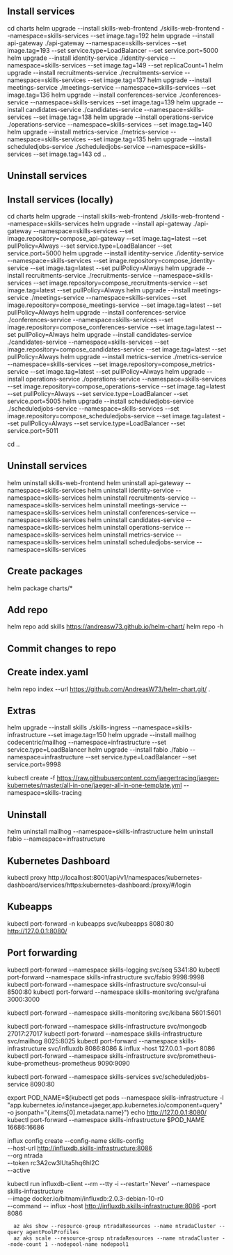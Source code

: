 ## Install services
cd charts
helm upgrade --install skills-web-frontend ./skills-web-frontend --namespace=skills-services --set image.tag=192
helm upgrade --install api-gateway ./api-gateway --namespace=skills-services  --set image.tag=193 --set service.type=LoadBalancer --set service.port=5000
helm upgrade --install identity-service ./identity-service --namespace=skills-services --set image.tag=149  --set replicaCount=1
helm upgrade --install recruitments-service ./recruitments-service --namespace=skills-services  --set image.tag=137
helm upgrade --install meetings-service ./meetings-service --namespace=skills-services  --set image.tag=136
helm upgrade --install conferences-service ./conferences-service --namespace=skills-services  --set image.tag=139
helm upgrade --install candidates-service ./candidates-service --namespace=skills-services  --set image.tag=138
helm upgrade --install operations-service ./operations-service --namespace=skills-services  --set image.tag=140
helm upgrade --install metrics-service ./metrics-service --namespace=skills-services  --set image.tag=135
helm upgrade --install scheduledjobs-service ./scheduledjobs-service --namespace=skills-services  --set image.tag=143
cd ..
## Uninstall services

## Install services (locally)
cd charts
helm upgrade --install skills-web-frontend ./skills-web-frontend --namespace=skills-services 
helm upgrade --install api-gateway ./api-gateway --namespace=skills-services  --set image.repository=compose_api-gateway --set image.tag=latest --set pullPolicy=Always --set service.type=LoadBalancer --set service.port=5000
helm upgrade --install identity-service ./identity-service --namespace=skills-services --set image.repository=compose_identity-service --set image.tag=latest --set pullPolicy=Always
helm upgrade --install recruitments-service ./recruitments-service --namespace=skills-services  --set image.repository=compose_recruitments-service --set image.tag=latest --set pullPolicy=Always
helm upgrade --install meetings-service ./meetings-service --namespace=skills-services  --set image.repository=compose_meetings-service --set image.tag=latest --set pullPolicy=Always
helm upgrade --install conferences-service ./conferences-service --namespace=skills-services  --set image.repository=compose_conferences-service --set image.tag=latest --set pullPolicy=Always
helm upgrade --install candidates-service ./candidates-service --namespace=skills-services  --set image.repository=compose_candidates-service --set image.tag=latest --set pullPolicy=Always
helm upgrade --install metrics-service ./metrics-service --namespace=skills-services  --set image.repository=compose_metrics-service --set image.tag=latest --set pullPolicy=Always
helm upgrade --install operations-service ./operations-service --namespace=skills-services  --set image.repository=compose_operations-service --set image.tag=latest --set pullPolicy=Always --set service.type=LoadBalancer --set service.port=5005
helm upgrade --install scheduledjobs-service ./scheduledjobs-service --namespace=skills-services  --set image.repository=compose_scheduledjobs-service --set image.tag=latest --set pullPolicy=Always --set service.type=LoadBalancer --set service.port=5011

cd ..
## Uninstall services

helm uninstall skills-web-frontend 
helm uninstall api-gateway --namespace=skills-services
helm uninstall identity-service --namespace=skills-services
helm uninstall recruitments-service --namespace=skills-services
helm uninstall meetings-service --namespace=skills-services
helm uninstall conferences-service --namespace=skills-services
helm uninstall candidates-service --namespace=skills-services
helm uninstall operations-service --namespace=skills-services
helm uninstall metrics-service --namespace=skills-services
helm uninstall scheduledjobs-service --namespace=skills-services

## Create packages
helm package charts/*   

## Add repo
helm repo add skills https://andreasw73.github.io/helm-chart/
helm repo -h

## Commit changes to repo

## Create index.yaml
helm repo index --url https://github.com/AndreasW73/helm-chart.git/ .

## Extras  
helm upgrade --install skills ./skills-ingress --namespace=skills-infrastructure  --set image.tag=150
helm upgrade --install mailhog codecentric/mailhog --namespace=infrastructure --set service.type=LoadBalancer
helm upgrade --install fabio ./fabio --namespace=infrastructure --set service.type=LoadBalancer --set service.port=9998


kubectl create -f https://raw.githubusercontent.com/jaegertracing/jaeger-kubernetes/master/all-in-one/jaeger-all-in-one-template.yml --namespace=skills-tracing
  

## Uninstall

helm uninstall mailhog --namespace=skills-infrastructure
helm uninstall fabio --namespace=infrastructure

  

## Kubernetes Dashboard
kubectl proxy
http://localhost:8001/api/v1/namespaces/kubernetes-dashboard/services/https:kubernetes-dashboard:/proxy/#/login

## Kubeapps
kubectl port-forward -n kubeapps svc/kubeapps 8080:80
http://127.0.0.1:8080/

## Port forwarding
kubectl port-forward --namespace skills-logging svc/seq 5341:80
kubectl port-forward --namespace skills-infrastructure svc/fabio 9998:9998
kubectl port-forward --namespace skills-infrastructure svc/consul-ui 8500:80
kubectl port-forward --namespace skills-monitoring  svc/grafana 3000:3000

kubectl port-forward --namespace skills-monitoring svc/kibana 5601:5601

kubectl port-forward --namespace skills-infrastructure svc/mongodb 27017:27017
kubectl port-forward --namespace skills-infrastructure svc/mailhog 8025:8025
kubectl port-forward --namespace skills-infrastructure svc/influxdb 8086:8086 & influx -host 127.0.0.1 -port 8086
kubectl port-forward --namespace skills-infrastructure svc/prometheus-kube-prometheus-prometheus 9090:9090

kubectl port-forward --namespace skills-services svc/scheduledjobs-service 8090:80


export POD_NAME=$(kubectl get pods --namespace skills-infrastructure -l "app.kubernetes.io/instance=jaeger,app.kubernetes.io/component=query" -o jsonpath="{.items[0].metadata.name}")
echo http://127.0.0.1:8080/
kubectl port-forward --namespace skills-infrastructure $POD_NAME 16686:16686


influx config create --config-name skills-config \
--host-url http://influxdb.skills-infrastructure:8086 \
--org ntrada \
--token  rc3A2cw3lUta5hq6hl2C\
--active

kubectl run influxdb-client --rm --tty -i --restart='Never' --namespace skills-infrastructure  \
      --image docker.io/bitnami/influxdb:2.0.3-debian-10-r0 \
      --command -- influx -host http://influxdb.skills-infrastructure:8086 -port 8086

      az aks show --resource-group ntradaResources --name ntradaCluster --query agentPoolProfiles
      az aks scale --resource-group ntradaResources --name ntradaCluster --node-count 1 --nodepool-name nodepool1


